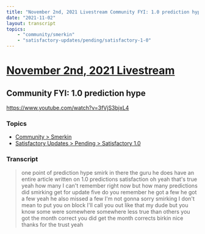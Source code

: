 ```yaml
---
title: "November 2nd, 2021 Livestream Community FYI: 1.0 prediction hype"
date: "2021-11-02"
layout: transcript
topics:
    - "community/smerkin"
    - "satisfactory-updates/pending/satisfactory-1-0"
---
```

# [November 2nd, 2021 Livestream](../2021-11-02.md)
## Community FYI: 1.0 prediction hype
https://www.youtube.com/watch?v=3fVjS3bjxL4

### Topics
* [Community > Smerkin](../topics/community/smerkin.md)
* [Satisfactory Updates > Pending > Satisfactory 1.0](../topics/satisfactory-updates/pending/satisfactory-1-0.md)

### Transcript

> one point of prediction hype smirk in there the guru he does have an entire article written on 1.0 predictions satisfaction oh yeah that's true yeah how many I can't remember right now but how many predictions did smirking get for update five do you remember he got a few he got a few yeah he also missed a few I'm not gonna sorry smirking I don't mean to put you on block I'll call you out like that my dude but you know some were somewhere somewhere less true than others you got the month correct you did get the month corrects birkin nice thanks for the trust yeah
